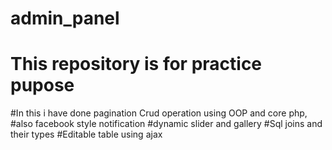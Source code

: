 # admin_panel
# This repository is for practice pupose
#In this i have done pagination Crud operation using OOP and core php,
#also facebook style notification
#dynamic slider and gallery
#Sql joins and their types
#Editable table using ajax
